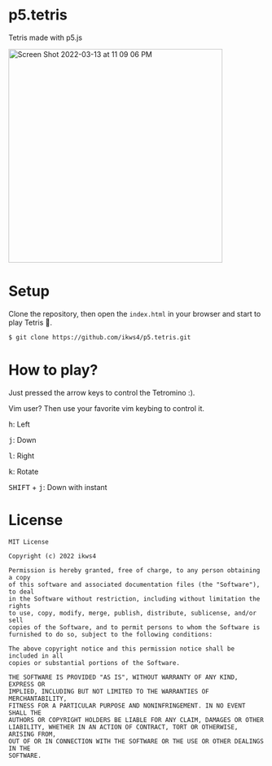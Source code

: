 # p5.tetris

Tetris made with p5.js

<img width="420" alt="Screen Shot 2022-03-13 at 11 09 06 PM" src="https://user-images.githubusercontent.com/47056144/158066197-4d3ffc41-d7ff-4faa-a3e4-70e0d7f4e55c.png">

# Setup

Clone the repository, then open the `index.html` in your browser and start to play Tetris 🚀.

```bash
$ git clone https://github.com/ikws4/p5.tetris.git
```

# How to play?

Just pressed the arrow keys to control the Tetromino :).

Vim user? Then use your favorite vim keybing to control it.

<kbd>h</kbd>: Left

<kbd>j</kbd>: Down

<kbd>l</kbd>: Right

<kbd>k</kbd>: Rotate

<kbd>SHIFT</kbd> + <kbd>j</kbd>: Down with instant

# License

```
MIT License

Copyright (c) 2022 ikws4

Permission is hereby granted, free of charge, to any person obtaining a copy
of this software and associated documentation files (the "Software"), to deal
in the Software without restriction, including without limitation the rights
to use, copy, modify, merge, publish, distribute, sublicense, and/or sell
copies of the Software, and to permit persons to whom the Software is
furnished to do so, subject to the following conditions:

The above copyright notice and this permission notice shall be included in all
copies or substantial portions of the Software.

THE SOFTWARE IS PROVIDED "AS IS", WITHOUT WARRANTY OF ANY KIND, EXPRESS OR
IMPLIED, INCLUDING BUT NOT LIMITED TO THE WARRANTIES OF MERCHANTABILITY,
FITNESS FOR A PARTICULAR PURPOSE AND NONINFRINGEMENT. IN NO EVENT SHALL THE
AUTHORS OR COPYRIGHT HOLDERS BE LIABLE FOR ANY CLAIM, DAMAGES OR OTHER
LIABILITY, WHETHER IN AN ACTION OF CONTRACT, TORT OR OTHERWISE, ARISING FROM,
OUT OF OR IN CONNECTION WITH THE SOFTWARE OR THE USE OR OTHER DEALINGS IN THE
SOFTWARE.
```
